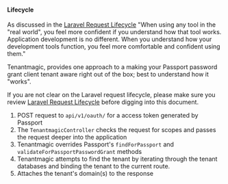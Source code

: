 #### Lifecycle
As discussed in the [Laravel Request Lifecycle](https://laravel.com/docs/7.x/lifecycle) "When using any tool in the "real world", you feel more confident if you understand how that tool works. Application development is no different. When you understand how your development tools function, you feel more comfortable and confident using them."

Tenantmagic, provides one approach to a making your Passport password grant client tenant aware right out of the box; best to understand how it "works".

If you are not clear on the Laravel request lifecycle, please make sure you review [Laravel Request Lifecycle](https://laravel.com/docs/7.x/lifecycle) before digging into this document.

1. POST request to ```api/v1/oauth/``` for a access token generated by Passport
2. The ```TenantmagicController``` checks the request for scopes and passes the request deeper into the application
3. Tenantmagic overrides Passport's ```findForPassport``` and ```validateForPassportPasswordGrant``` methods
4. Tenantmagic attempts to find the tenant by iterating through the tenant databases and binding the tenant to the current route.
5. Attaches the tenant's domain(s) to the response

